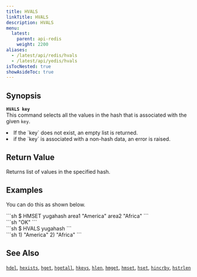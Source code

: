 ```yaml
---
title: HVALS
linkTitle: HVALS
description: HVALS
menu:
  latest:
    parent: api-redis
    weight: 2200
aliases:
  - /latest/api/redis/hvals
  - /latest/api/yedis/hvals
isTocNested: true
showAsideToc: true
---
```


## Synopsis
<b>`HVALS key`</b><br>
This command selects all the values in the hash that is associated with the given `key`.

<li>If the `key` does not exist, an empty list is returned.</li>
<li>if the `key` is associated with a non-hash data, an error is raised.</li>

## Return Value
Returns list of values in the specified hash.

## Examples

You can do this as shown below.
<div class='copy separator-dollar'>
```sh
$ HMSET yugahash area1 "America" area2 "Africa"
```
</div>
```sh
"OK"
```
<div class='copy separator-dollar'>
```sh
$ HVALS yugahash
```
</div>
```sh
1) "America"
2) "Africa"
```

## See Also
[`hdel`](../hdel/), [`hexists`](../hexists/), [`hget`](../hget/), [`hgetall`](../hgetall/), [`hkeys`](../hkeys/), [`hlen`](../hlen/), [`hmget`](../hmget/), [`hmset`](../hmset/), [`hset`](../hset/), [`hincrby`](../hincrby/), [`hstrlen`](../hstrlen/)
